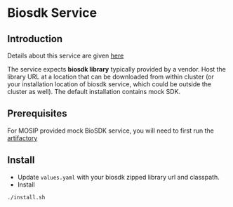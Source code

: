 # Biosdk Service

## Introduction
Details about this service are given [here](https://github.com/mosip/mosip-ref-impl/tree/develop/biosdk-services)

The service expects **biosdk library** typically provided by a vendor.  Host the library URL at a location that can be downloaded from within cluster (or your installation location of biosdk service, which could be outside the cluster as well). The default installation contains mock SDK.

## Prerequisites
For MOSIP provided mock BioSDK service, you will need to first run the [artifactory](../../mosip/artifactory/README.md)

## Install
* Update `values.yaml` with your biosdk zipped library url and classpath. 
* Install
```sh
./install.sh
``` 


